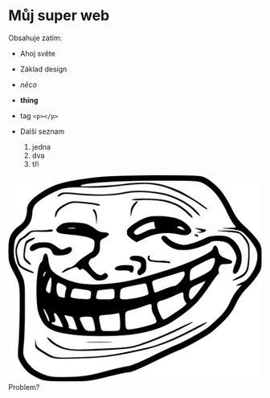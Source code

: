 # Můj super web
Obsahuje zatím:
* Ahoj světe
* Základ design
* *něco*
* **thing**
* tag ``<p></p>``

* Další seznam
    1. jedna
    2. dva
    3. tři

![tf](/images/tf.png)
Problem?